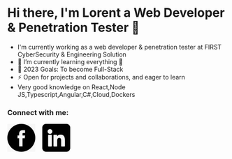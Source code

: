 # Hi there, I'm Lorent a Web Developer & Penetration Tester 👋

- I'm currently working as a web developer & penetration tester at FIRST CyberSecurity & Engineering Solution
- 🌱 I’m currently learning everything 🤣
- 🥅 2023 Goals: To become Full-Stack
- ⚡ Open for projects and collaborations, and eager to learn
-  Very good knowledge on React,Node JS,Typescript,Angular,C#,Cloud,Dockers

### Connect with me:

[![website](facebook.jpeg)](https://www.facebook.com/lorent.hasanllari.3/)
&nbsp;&nbsp;
[![website](linkedin.jpeg)](https://www.linkedin.com/in/lorent-hasanllari23/)
